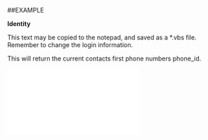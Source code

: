 

##EXAMPLE

**Identity**


This text may be copied to the notepad, and saved as a *.vbs file. Remember to change the login information.
 
This will return the current contacts first phone numbers phone_id.


![](../../Examples/vbs/SOPhone.Identity.vbs.txt)





